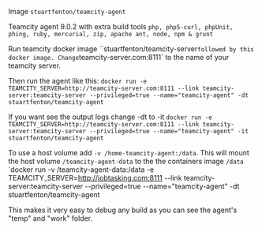 Image `stuartfenton/teamcity-agent`

Teamcity agent 9.0.2 with extra build tools `php, php5-curl, phpUnit, phing, ruby, mercurial, zip, apache ant, node, npm & grunt`

Run teamcity docker image ``stuartfenton/teamcity-server` followed by this docker image. Change `teamcity-server.com:8111` to the name of your teamcity server.

Then run the agent like this:
`docker run -e TEAMCITY_SERVER=http://teamcity-server.com:8111 --link teamcity-server:teamcity-server --privileged=true --name="teamcity-agent" -dt stuartfenton/teamcity-agent`

If you want see the output logs change -dt to -it
`docker run -e TEAMCITY_SERVER=http://teamcity-server.com:8111 --link teamcity-server:teamcity-server --privileged=true --name="teamcity-agent" -it stuartfenton/teamcity-agent`

To use a host volume add `-v /home-teamcity-agent:/data`. This will mount the host volume `/teamcity-agent-data` to the the containers image `/data`
`docker run -v /teamcity-agent-data:/data -e TEAMCITY_SERVER=http://jobtasking.com:8111 --link teamcity-server:teamcity-server --privileged=true --name="teamcity-agent" -dt stuartfenton/teamcity-agent

This makes it very easy to debug any build as you can see the agent's "temp" and "work" folder.